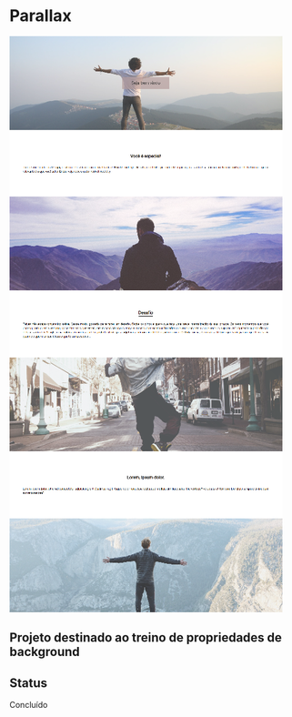 # Parallax

![](https://github.com/EmilcyFelipe/Parallax/blob/master/parallex.png)

## Projeto destinado ao treino de propriedades de background

## Status
 Concluído
